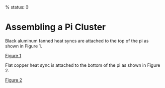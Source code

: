 % status: 0

# Assembling a Pi Cluster
 
Black aluminum fanned heat syncs are attached to the top of the pi as shown in Figure 1.

[Figure 1](images/heat-sync.top.jpg)

Flat copper heat sync is attached to the bottom of the pi as shown in Figure 2.

[Figure 2](images/heat-sync-bottom.jpg)